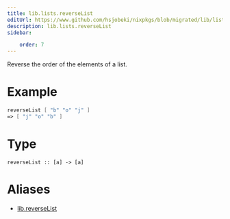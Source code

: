 ```yaml
---
title: lib.lists.reverseList
editUrl: https://www.github.com/hsjobeki/nixpkgs/blob/migrated/lib/lists.nix#L656C17
description: lib.lists.reverseList
sidebar:

    order: 7
---
```


Reverse the order of the elements of a list.

# Example

```nix
reverseList [ "b" "o" "j" ]
=> [ "j" "o" "b" ]
```

# Type

```
reverseList :: [a] -> [a]
```


# Aliases

- [lib.reverseList](/nix-doc-comments/reference/lib/lib-reverselist)


